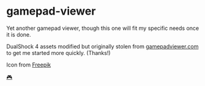 # gamepad-viewer

Yet another gamepad viewer, though this one will fit my specific needs once it is done.

DualShock 4 assets modified but originally stolen from [gamepadviewer.com](https://gamepadviewer.com/) to get me started more quickly. (Thanks!)

Icon from [Freepik](https://www.freepik.com/)

[🎮](https://qrivi.github.io/gamepad-viewer)
